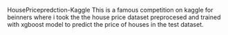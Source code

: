 HousePricepredction-Kaggle
This is a famous competition on kaggle for beinners where i took the the house price dataset preprocesed and trained with xgboost model to predict the price of houses in the test dataset.
